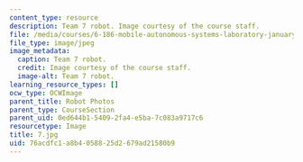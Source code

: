 ```yaml
---
content_type: resource
description: Team 7 robot. Image courtesy of the course staff.
file: /media/courses/6-186-mobile-autonomous-systems-laboratory-january-iap-2005/76acdfc1a8b4058825d2679ad21580b9_7.jpg
file_type: image/jpeg
image_metadata:
  caption: Team 7 robot.
  credit: Image courtesy of the course staff.
  image-alt: Team 7 robot.
learning_resource_types: []
ocw_type: OCWImage
parent_title: Robot Photos
parent_type: CourseSection
parent_uid: 0ed644b1-5409-2fa4-e5ba-7c083a9717c6
resourcetype: Image
title: 7.jpg
uid: 76acdfc1-a8b4-0588-25d2-679ad21580b9
---
```

